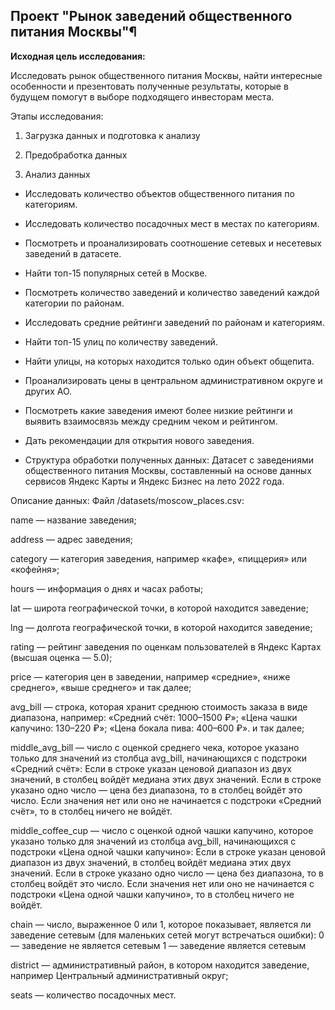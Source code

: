 ## Проект "Рынок заведений общественного питания Москвы"¶

<b>Исходная цель исследования:</b>

Исследовать рынок общественного питания Москвы, найти интересные особенности и презентовать полученные результаты, которые в будущем помогут в выборе подходящего инвесторам места.

Этапы исследования:

1. Загрузка данных и подготовка к анализу

2. Предобработка данных

3. Анализ данных

- Исследовать количество объектов общественного питания по категориям.

- Исследовать количество посадочных мест в местах по категориям.

- Посмотреть и проанализировать соотношение сетевых и несетевых заведений в датасете.

- Найти топ-15 популярных сетей в Москве.

- Посмотреть количество заведений и количество заведений каждой категории по районам.
- Исследовать средние рейтинги заведений по районам и категориям.
- Найти топ-15 улиц по количеству заведений.
- Найти улицы, на которых находится только один объект общепита.
- Проанализировать цены в центральном административном округе и других АО.
- Посмотреть какие заведения имеют более низкие рейтинги и выявить взаимосвязь между средним чеком и рейтингом.
- Дать рекомендации для открытия нового заведения.

- Структура обработки полученных данных:
Датасет с заведениями общественного питания Москвы, составленный на основе данных сервисов Яндекс Карты и Яндекс Бизнес на лето 2022 года.

Описание данных:
Файл /datasets/moscow_places.csv:

name — название заведения;

address — адрес заведения;

category — категория заведения, например «кафе», «пиццерия» или «кофейня»;

hours — информация о днях и часах работы;

lat — широта географической точки, в которой находится заведение;

lng — долгота географической точки, в которой находится заведение;

rating — рейтинг заведения по оценкам пользователей в Яндекс Картах (высшая оценка — 5.0);

price — категория цен в заведении, например «средние», «ниже среднего», «выше среднего» и так далее;

avg_bill — строка, которая хранит среднюю стоимость заказа в виде диапазона, например: «Средний счёт: 1000–1500 ₽»; «Цена чашки капучино: 130–220 ₽»; «Цена бокала пива: 400–600 ₽». и так далее;

middle_avg_bill — число с оценкой среднего чека, которое указано только для значений из столбца avg_bill, начинающихся с подстроки «Средний счёт»: Если в строке указан ценовой диапазон из двух значений, в столбец войдёт медиана этих двух значений. Если в строке указано одно число — цена без диапазона, то в столбец войдёт это число. Если значения нет или оно не начинается с подстроки «Средний счёт», то в столбец ничего не войдёт.

middle_coffee_cup — число с оценкой одной чашки капучино, которое указано только для значений из столбца avg_bill, начинающихся с подстроки «Цена одной чашки капучино»: Если в строке указан ценовой диапазон из двух значений, в столбец войдёт медиана этих двух значений. Если в строке указано одно число — цена без диапазона, то в столбец войдёт это число. Если значения нет или оно не начинается с подстроки «Цена одной чашки капучино», то в столбец ничего не войдёт.

chain — число, выраженное 0 или 1, которое показывает, является ли заведение сетевым (для маленьких сетей могут встречаться ошибки): 0 — заведение не является сетевым 1 — заведение является сетевым

district — административный район, в котором находится заведение, например Центральный административный округ;

seats — количество посадочных мест.
